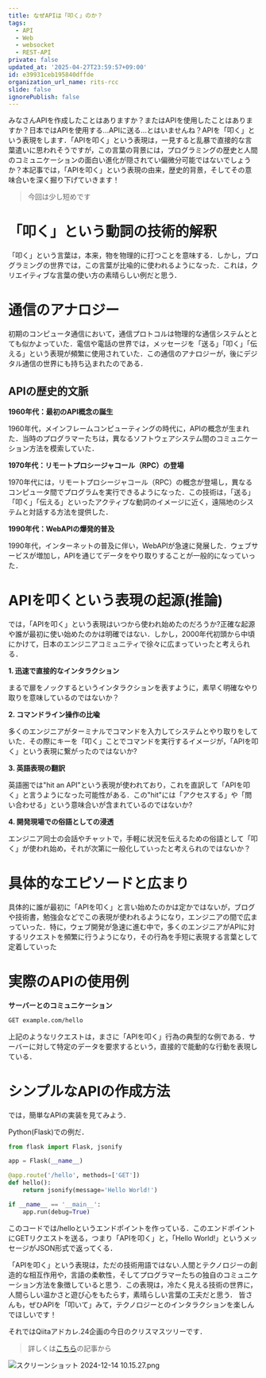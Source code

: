 ```yaml
---
title: なぜAPIは「叩く」のか？
tags:
  - API
  - Web
  - websocket
  - REST-API
private: false
updated_at: '2025-04-27T23:59:57+09:00'
id: e39931ceb195840dffde
organization_url_name: rits-rcc
slide: false
ignorePublish: false
---
```

みなさんAPIを作成したことはありますか？またはAPIを使用したことはありますか？日本ではAPIを使用する...APIに送る...とはいませんね？APIを「叩く」という表現をします．「APIを叩く」という表現は，一見すると乱暴で直接的な言葉遣いに思われそうですが，この言葉の背景には，プログラミングの歴史と人間のコミュニケーションの面白い進化が隠されてい偏微分可能ではないでしょうか？本記事では，「APIを叩く」という表現の由来，歴史的背景，そしてその意味合いを深く掘り下げていきます！

> 今回は少し短めです

# 「叩く」という動詞の技術的解釈

「叩く」という言葉は，本来，物を物理的に打つことを意味する．しかし，プログラミングの世界では，この言葉が比喩的に使われるようになった．これは，クリエイティブな言葉の使い方の素晴らしい例だと思う．

# 通信のアナロジー

初期のコンピュータ通信において，通信プロトコルは物理的な通信システムととても似かよっていた．電信や電話の世界では，メッセージを「送る」「叩く」「伝える」という表現が頻繁に使用されていた．この通信のアナロジーが，後にデジタル通信の世界にも持ち込まれたのである．

## APIの歴史的文脈

**1960年代：最初のAPI概念の誕生**

1960年代，メインフレームコンピューティングの時代に，APIの概念が生まれた．当時のプログラマーたちは，異なるソフトウェアシステム間のコミュニケーション方法を模索していた．

**1970年代：リモートプロシージャコール（RPC）の登場**

1970年代には，リモートプロシージャコール（RPC）の概念が登場し，異なるコンピュータ間でプログラムを実行できるようになった．この技術は，「送る」「叩く」「伝える」といったアクティブな動詞のイメージに近く，遠隔地のシステムと対話する方法を提供した．

**1990年代：WebAPIの爆発的普及**

1990年代，インターネットの普及に伴い，WebAPIが急速に発展した．ウェブサービスが増加し，APIを通じてデータをやり取りすることが一般的になっていった．

# APIを叩くという表現の起源(推論)

では，「APIを叩く」という表現はいつから使われ始めたのだろうか?正確な起源や誰が最初に使い始めたのかは明確ではない．しかし，2000年代初頭から中頃にかけて，日本のエンジニアコミュニティで徐々に広まっていったと考えられる．

**1. 迅速で直接的なインタラクション**

まるで扉をノックするというインタラクションを表すように，素早く明確なやり取りを意味しているのではないか？

**2. コマンドライン操作の比喩**

多くのエンジニアがターミナルでコマンドを入力してシステムとやり取りをしていた．その際にキーを「叩く」ことでコマンドを実行するイメージが，「APIを叩く」という表現に繋がったのではないか?

**3. 英語表現の翻訳**

英語圏では"hit an API"という表現が使われており，これを直訳して「APIを叩く」と言うようになった可能性がある．この"hit"には「アクセスする」や「問い合わせる」という意味合いが含まれているのではないか?

**4. 開発現場での俗語としての浸透**

エンジニア同士の会話やチャットで，手軽に状況を伝えるための俗語として「叩く」が使われ始め，それが次第に一般化していったと考えられのではないか？

# 具体的なエピソードと広まり

具体的に誰が最初に「APIを叩く」と言い始めたのかは定かではないが，ブログや技術書，勉強会などでこの表現が使われるようになり，エンジニアの間で広まっていった．特に，ウェブ開発が急速に進む中で，多くのエンジニアがAPIに対するリクエストを頻繁に行うようになり，その行為を手短に表現する言葉として定着していった

# 実際のAPIの使用例

**サーバーとのコミュニケーション**

```bash
GET example.com/hello
```

上記のようなリクエストは，まさに「APIを叩く」行為の典型的な例である．サーバーに対して特定のデータを要求するという，直接的で能動的な行動を表現している．

# シンプルなAPIの作成方法
では，簡単なAPIの実装を見てみよう．

Python(Flask)での例だ．

```python
from flask import Flask, jsonify

app = Flask(__name__)

@app.route('/hello', methods=['GET'])
def hello():
    return jsonify(message='Hello World!')

if __name__ == '__main__':
    app.run(debug=True)
```

このコードでは/helloというエンドポイントを作っている．このエンドポイントにGETリクエストを送る，つまり「APIを叩く」と，「Hello World!」というメッセージがJSON形式で返ってくる．

「APIを叩く」という表現は，ただの技術用語ではない.人間とテクノロジーの創造的な相互作用や，言語の柔軟性，そしてプログラマーたちの独自のコミュニケーション方法を象徴していると思う．この表現は，冷たく見える技術の世界に，人間らしい温かさと遊び心をもたらす，素晴らしい言葉の工夫だと思う．
皆さんも，ぜひAPIを「叩いて」みて，テクノロジーとのインタラクションを楽しんでほしいです！

それではQiitaアドカレ.24企画の今日のクリスマスツリーです．

> 詳しくは[こちら](https://qiita.com/JavaLangRuntimeException/items/1f4a6febf957f522ba45)の記事から

![スクリーンショット 2024-12-14 10.15.27.png](https://qiita-image-store.s3.ap-northeast-1.amazonaws.com/0/3757442/473268f7-b1d2-c2c2-79cb-d04ca05b2b76.png)
